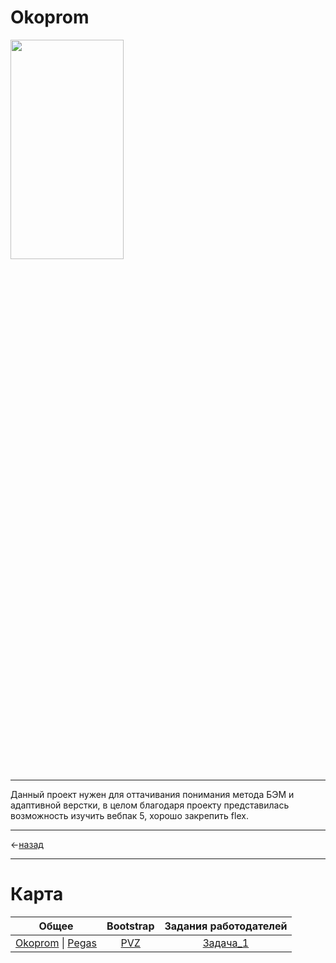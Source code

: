 # Okoprom <a name="title"> </a>

<img width="60%" height="30%" src="https://github.com/Hiagar11/SandBox_Traning/blob/Okoprom/Okoprom.gif">

____

Данный проект нужен для оттачивания понимания метода БЭМ и адаптивной верстки,
в целом благодаря проекту представилась возможность изучить вебпак 5, хорошо закрепить flex.

____


<-[назад](https://github.com/Hiagar11/SandBox_Traning#title)


____


# Карта 
| Общее | Bootstrap | Задания работодателей |
|:-----:|:---------:|:---------------------:|
|[Okoprom](https://github.com/Hiagar11/SandBox_Traning/tree/Okoprom#title) &#124; [Pegas](https://github.com/Hiagar11/SandBox_Traning/tree/PegasTaxi_Landing#title)|[PVZ](https://github.com/Hiagar11/Bootstrap/tree/First_project#title)|[Задача_1](https://github.com/Hiagar11/Task_for_work)|

